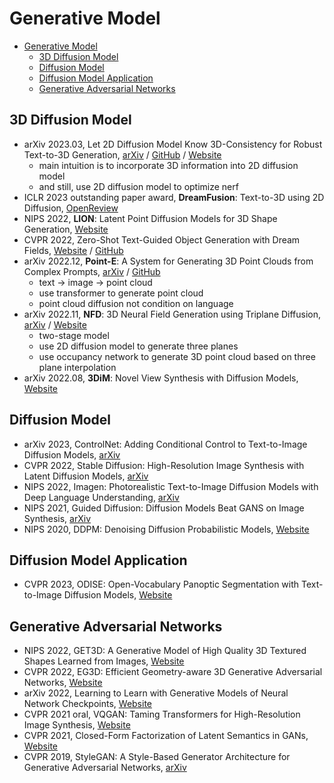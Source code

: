 # Generative Model
- [Generative Model](#generative-model)
  - [3D Diffusion Model](#3d-diffusion-model)
  - [Diffusion Model](#diffusion-model)
  - [Diffusion Model Application](#diffusion-model-application)
  - [Generative Adversarial Networks](#generative-adversarial-networks)

## 3D Diffusion Model
- arXiv 2023.03, Let 2D Diffusion Model Know 3D-Consistency for Robust Text-to-3D Generation, [arXiv](https://arxiv.org/abs/2303.07937) / [GitHub](https://github.com/KU-CVLAB/3DFuse) / [Website](https://ku-cvlab.github.io/3DFuse/)
  - main intuition is to incorporate 3D information into 2D diffusion model
  - and still, use 2D diffusion model to optimize nerf
- ICLR 2023 outstanding paper award, **DreamFusion**: Text-to-3D using 2D Diffusion, [OpenReview](https://openreview.net/forum?id=FjNys5c7VyY)
- NIPS 2022, **LION**: Latent Point Diffusion Models for 3D Shape Generation, [Website](https://nv-tlabs.github.io/LION/)
- CVPR 2022, Zero-Shot Text-Guided Object
Generation with Dream Fields, [Website](https://ajayj.com/dreamfields) / [GitHub](https://github.com/google-research/google-research/tree/master/dreamfields)
- arXiv 2022.12, **Point-E**: A System for Generating 3D Point Clouds from Complex Prompts, [arXiv](https://arxiv.org/abs/2212.08751) / [GitHub](https://github.com/openai/point-e)
  - text -> image -> point cloud
  - use transformer to generate point cloud
  - point cloud diffusion not condition on language
- arXiv 2022.11, **NFD**: 3D Neural Field Generation using Triplane Diffusion, [arXiv](https://arxiv.org/abs/2211.16677) / [Website](https://jryanshue.com/nfd/)
  - two-stage model
  - use 2D diffusion model to generate three planes
  - use occupancy network to generate 3D point cloud based on three plane interpolation
- arXiv 2022.08, **3DiM**: Novel View Synthesis with Diffusion Models, [Website](https://3d-diffusion.github.io/)



## Diffusion Model
- arXiv 2023, ControlNet: Adding Conditional Control to Text-to-Image Diffusion Models, [arXiv](https://arxiv.org/abs/2302.05543)
- CVPR 2022, Stable Diffusion: High-Resolution Image Synthesis with Latent Diffusion Models, [arXiv](https://arxiv.org/abs/2112.10752)
- NIPS 2022, Imagen: Photorealistic Text-to-Image Diffusion Models with Deep Language Understanding, [arXiv](https://arxiv.org/abs/2205.11487)
- NIPS 2021, Guided Diffusion: Diffusion Models Beat GANS on Image Synthesis, [arXiv](https://arxiv.org/abs/2105.05233)
- NIPS 2020, DDPM: Denoising Diffusion Probabilistic Models, [Website](https://hojonathanho.github.io/diffusion/)



## Diffusion Model Application
- CVPR 2023, ODISE: Open-Vocabulary Panoptic Segmentation with Text-to-Image Diffusion Models, [Website](https://jerryxu.net/ODISE/)


## Generative Adversarial Networks
- NIPS 2022, GET3D: A Generative Model of High Quality 3D Textured Shapes Learned from Images, [Website](https://nv-tlabs.github.io/GET3D/)
- CVPR 2022, EG3D: Efficient Geometry-aware 3D Generative Adversarial Networks, [Website](https://nvlabs.github.io/eg3d/)
- arXiv 2022, Learning to Learn with Generative Models of Neural Network Checkpoints, [Website](https://www.wpeebles.com/Gpt)
- CVPR 2021 oral, VQGAN: Taming Transformers for High-Resolution Image Synthesis, [Website](https://compvis.github.io/taming-transformers/)
- CVPR 2021, Closed-Form Factorization of Latent Semantics in GANs, [Website](https://genforce.github.io/sefa/)
- CVPR 2019, StyleGAN: A Style-Based Generator Architecture for Generative Adversarial Networks, [arXiv](https://arxiv.org/abs/1812.04948)


